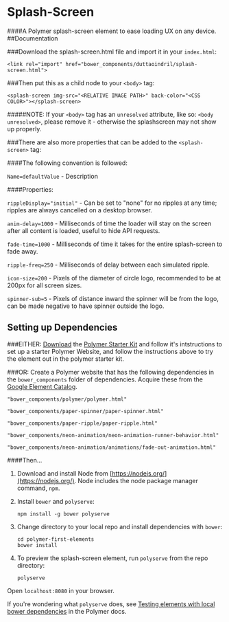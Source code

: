 Splash-Screen
==
####A Polymer splash-screen element to ease loading UX on any device.
##Documentation

###Download the splash-screen.html file and import it in your `index.html`:

`<link rel="import" href="bower_components/duttaoindril/splash-screen.html">`

###Then put this as a child node to your `<body>` tag:

`<splash-screen img-src="<RELATIVE IMAGE PATH>" back-color="<CSS COLOR>"></splash-screen>`

#####NOTE: If your `<body>` tag has an `unresolved` attribute, like so: `<body unresolved>`, please remove it -  otherwise the splashscreen may not show up properly.

###There are also more properties that can be added to the `<splash-screen>` tag:

####The following convention is followed:

`Name=defaultValue` - Description

####Properties:

`rippleDisplay="initial"` - Can be set to "none" for no ripples at any time; ripples are always cancelled on a desktop browser.

`anim-delay=1000` - Milliseconds of time the loader will stay on the screen after all content is loaded, useful to hide API requests.

`fade-time=1000` - Milliseconds of time it takes for the entire splash-screen to fade away.

`ripple-freq=250` - Milliseconds of delay between each simulated ripple.

`icon-size=200` - Pixels of the diameter of circle logo, recommended to be at 200px for all screen sizes.

`spinner-sub=5` - Pixels of distance inward the spinner will be from the logo,  can be made negative to have spinner outside the logo.

## Setting up Dependencies

###EITHER:
[Download](https://github.com/PolymerElements/polymer-starter-kit/releases/download/v1.3.0/polymer-starter-kit-1.3.0.zip) the [Polymer Starter Kit](https://github.com/PolymerElements/polymer-starter-kit) and follow it's intstructions to set up a starter Polymer Website, and follow the instructions above to try the element out in the polymer starter kit.

###OR:
Create a Polymer website that has the following dependencies in the `bower_components` folder of dependencies. Acquire these from the [Google Element Catalog](https://elements.polymer-project.org/).

`"bower_components/polymer/polymer.html"`

`"bower_components/paper-spinner/paper-spinner.html"`

`"bower_components/paper-ripple/paper-ripple.html"`

`"bower_components/neon-animation/neon-animation-runner-behavior.html"`

`"bower_components/neon-animation/animations/fade-out-animation.html"`

####Then...

1.  Download and install Node from [https://nodejs.org/](https://nodejs.org/). Node includes the node package manager command, `npm`.

2.  Install `bower` and `polyserve`:

        npm install -g bower polyserve

3.  Change directory to your local repo and install dependencies with `bower`:

        cd polymer-first-elements
        bower install

4.  To preview the splash-screen element, run `polyserve` from the repo directory:

        polyserve

Open `localhost:8080` in your browser.

If you're wondering what `polyserve` does, see [Testing elements with local bower dependencies](https://www.polymer-project.org/1.0/docs/start/reusableelements.html#local-dependencies)
in the Polymer docs.
